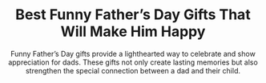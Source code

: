 ---
layout: post
title: Best Funny Father’s Day Gifts That Will Make Him Happy
subtitle: Funny Father’s Day gifts provide a lighthearted way to celebrate and show appreciation for dads. These gifts not only create lasting memories but also strengthen the special connection between a dad and their child.
header-img: "img/post/2023/09/copied/funny-fathers-day-gifts-1.jpg"
header-style: text
permalink: "/best-funny-fathers-day-gifts/"
catalog: true
tags:
  - Recipients 
  - Men
---       